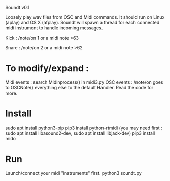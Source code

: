 Soundt v0.1

Loosely play wav files from OSC and Midi commands. It should run on Linux (aplay) and OS X (afplay). Soundt will spawn a thread for each connected midi instrument to handle incoming messages.

Kick :
/note/on 1 or a midi note <63

Snare :
/note/on 2 or a midi note >62

# To modify/expand :

Midi events : search Midinprocess() in midi3.py
OSC events  : /note/on goes to OSCNote() everything else to the default Handler. Read the code for more.


# Install

sudo apt install python3-pip 
pip3 install python-rtmidi (you may need first : sudo apt install libasound2-dev, sudo apt install libjack-dev)
pip3 install mido

# Run

Launch/connect your midi "instruments" first. 
python3 soundt.py



